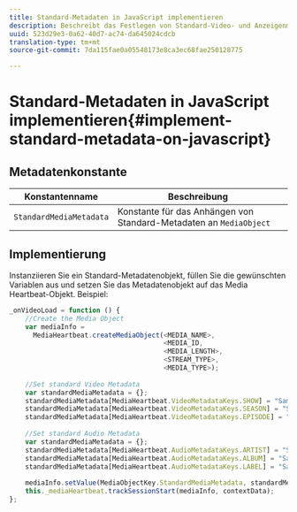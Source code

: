```yaml
---
title: Standard-Metadaten in JavaScript implementieren
description: Beschreibt das Festlegen von Standard-Video- und Anzeigenmetadaten, die mit Verfolgungsaufrufen in Browser-Apps (JS) gesendet werden.
uuid: 523d29e3-0a62-40d7-ac74-da645024cdcb
translation-type: tm+mt
source-git-commit: 7da115fae0a05548173e8ca3ec68fae250128775

---
```



# Standard-Metadaten in JavaScript implementieren{#implement-standard-metadata-on-javascript}

## Metadatenkonstante

| Konstantenname | Beschreibung   |
| --- | --- |
| `StandardMediaMetadata` | Konstante für das Anhängen von Standard-Metadaten an `MediaObject` |

## Implementierung

Instanziieren Sie ein Standard-Metadatenobjekt, füllen Sie die gewünschten Variablen aus und setzen Sie das Metadatenobjekt auf das Media Heartbeat-Objekt. Beispiel:

```js
_onVideoLoad = function () { 
    //Create the Media Object   
    var mediaInfo =  
      MediaHeartbeat.createMediaObject(<MEDIA_NAME>,  
                                       <MEDIA_ID,  
                                       <MEDIA_LENGTH>, 
                                       <STREAM_TYPE>,
                                       <MEDIA_TYPE>); 
 
    //Set standard Video Metadata 
    var standardMediaMetadata = {};     
    standardMediaMetadata[MediaHeartbeat.VideoMetadataKeys.SHOW] = "Sample Show"; 
    standardMediaMetadata[MediaHeartbeat.VideoMetadataKeys.SEASON] = "Sample Season"; 
    standardMediaMetadata[MediaHeartbeat.VideoMetadataKeys.EPISODE] = "Sample Episode"; 
 
    //Set standard Audio Metadata 
    var standardMediaMetadata = {};     
    standardMediaMetadata[MediaHeartbeat.AudioMetadataKeys.ARTIST] = "Sample Artist"; 
    standardMediaMetadata[MediaHeartbeat.AudioMetadataKeys.ALBUM] = "Sample Album"; 
    standardMediaMetadata[MediaHeartbeat.AudioMetadataKeys.LABEL] = "Sample Label"; 
 
    mediaInfo.setValue(MediaObjectKey.StandardMediaMetadata, standardMediaMetadata); 
    this._mediaHeartbeat.trackSessionStart(mediaInfo, contextData); 
}; 
```

